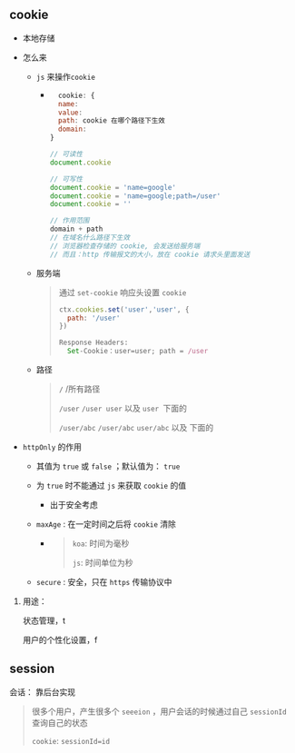 ## cookie 

- 本地存储

- 怎么来

  - `js` 来操作`cookie` 

    - ```js
      	cookie: {
        name: 
      	value:
      	path: cookie 在哪个路径下生效
        domain: 
      }
      
      // 可读性
      document.cookie 
      
      // 可写性
      document.cookie = 'name=google'
      document.cookie = 'name=google;path=/user'
      document.cookie = ''
      
      // 作用范围
      domain + path
      // 在域名什么路径下生效
      // 浏览器检查存储的 cookie, 会发送给服务端
      // 而且：http 传输报文的大小，放在 cookie 请求头里面发送
      ```

  - 服务端

    > 通过 `set-cookie` 响应头设置 `cookie`
    >
    > ```js
    > ctx.cookies.set('user','user', {
    >   path: '/user'
    > })
    > 
    > Response Headers:
    >  	Set-Cookie：user=user; path = /user   
    > ```
    >
    > 

  - 路径

    > `/`		/所有路径
    >
    > `/user`		`/user user`   以及 `user `下面的
    >
    > `/user/abc`	`/user/abc`    `user/abc` 以及  下面的	



- `httpOnly` 的作用

  - 其值为 `true` 或 `false` ；默认值为： `true`

  - 为 `true` 时不能通过 `js` 来获取 `cookie` 的值

    - 出于安全考虑

  - `maxAge` : 在一定时间之后将 `cookie` 清除

    - > `koa`: 时间为毫秒
      >
      > `js`: 时间单位为秒

  - `secure` : 安全，只在 `https` 传输协议中

1. 用途：

   状态管理，t

   用户的个性化设置，f

## session

会话： 靠后台实现

> 很多个用户，产生很多个 `seeeion` ，用户会话的时候通过自己 `sessionId` 查询自己的状态
>
> `cookie`:  `sessionId=id`